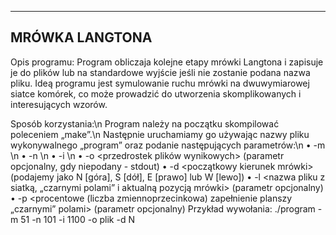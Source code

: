 -----------------
 MRÓWKA LANGTONA
-----------------
Opis programu:
  Program obliczaja kolejne etapy mrówki Langtona i zapisuje je do plików lub na standardowe wyjście jeśli nie zostanie podana nazwa pliku. 
  Ideą programu jest symulowanie ruchu mrówki na dwuwymiarowej siatce komórek, co może prowadzić do utworzenia skomplikowanych i interesujących wzorów. 

Sposób korzystania:\n
  Program należy na początku skompilować poleceniem „make”.\n
  Następnie uruchamiamy go używając nazwy pliku wykonywalnego „program” oraz podanie następujących parametrów:\n
    •	-m <liczba wierszy>\n
    •	-n <liczba kolumn>\n
    •	-i <liczba iteracji>\n
    •	-o <przedrostek plików wynikowych> (parametr opcjonalny, gdy niepodany - stdout)
    •	-d <początkowy kierunek mrówki> (podajemy jako N [góra], S [dół], E [prawo] lub W [lewo])
    •	-l <nazwa pliku z siatką, „czarnymi polami” i aktualną pozycją mrówki> (parametr opcjonalny)
    •	-p <procentowe (liczba zmiennoprzecinkowa)  zapełnienie planszy „czarnymi” polami> (parametr opcjonalny)
  Przykład wywołania: ./program -m 51 -n 101 -i 1100 -o plik -d N
  
